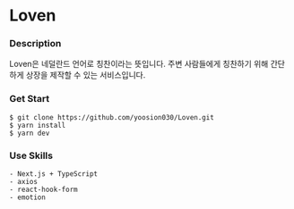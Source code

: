 # Loven

### Description

Loven은 네덜란드 언어로 칭찬이라는 뜻입니다. 주변 사람들에게 칭찬하기 위해 간단하게 상장을 제작할 수 있는 서비스입니다.

### Get Start

```
$ git clone https://github.com/yoosion030/Loven.git
$ yarn install
$ yarn dev
```

### Use Skills

```
- Next.js + TypeScript
- axios
- react-hook-form
- emotion

```
